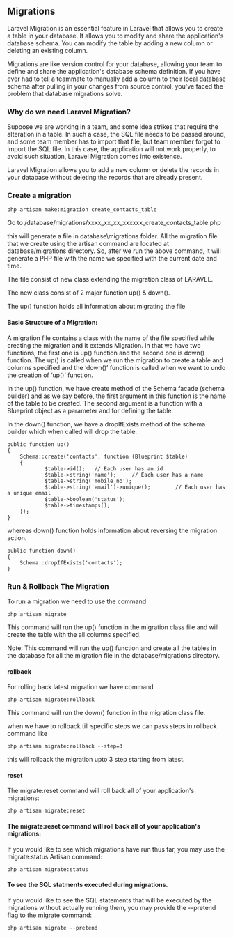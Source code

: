 ## Migrations

Laravel Migration is an essential feature in Laravel that allows you to create a table in your database.
It allows you to modify and share the application's database schema.
You can modify the table by adding a new column or deleting an existing column.

Migrations are like version control for your database, allowing your team to define and share the application's database schema definition. If you have ever had to tell a teammate to manually add a column to their local database schema after pulling in your changes from source control, you've faced the problem that database migrations solve.

### Why do we need Laravel Migration?

Suppose we are working in a team, and some idea strikes that require the alteration in a table.
In such a case, the SQL file needs to be passed around, and some team member has to import that file, but team member forgot to import the SQL file.
In this case, the application will not work properly, to avoid such situation, Laravel Migration comes into existence.

Laravel Migration allows you to add a new column or delete the records in your database without deleting the records that are already present.


### Create a migration
```
php artisan make:migration create_contacts_table
```

Go to /database/migrations/xxxx_xx_xx_xxxxxx_create_contacts_table.php

this will generate a file in database\migrations folder.
All the migration file that we create using the artisan command are located at database/migrations directory. So, after we run the above command, it will generate a PHP file with the name we specified with the current date and time.

The file consist of new class extending the migration class of LARAVEL.

The new class consist of 2 major function up() & down().

The up() function holds all information about migrating the file

#### Basic Structure of a Migration:

A migration file contains a class with the name of the file specified while creating the migration and it extends Migration. In that we have two functions, the first one is up() function and the second one is down() function. The up() is called when we run the migration to create a table and columns specified and the ‘down()’ function is called when we want to undo the creation of ‘up()’ function.

In the up() function, we have create method of the Schema facade (schema builder) and as we say before, the first argument in this function is the name of the table to be created. The second argument is a function with a Blueprint object as a parameter and for defining the table.

In the down() function, we have a dropIfExists method of the schema builder which when called will drop the table.

```
public function up()
{
    Schema::create('contacts', function (Blueprint $table) 
    {
            $table->id();   // Each user has an id
            $table->string('name');     // Each user has a name
            $table->string('mobile_no');
            $table->string('email')->unique();        // Each user has a unique email
            $table->boolean('status');
            $table->timestamps();
    });
}
```

whereas down() function holds information about reversing the migration action.

```
public function down()
{
    Schema::dropIfExists('contacts');
}
```

### Run & Rollback The Migration
To run a migration we need to use the command
```
php artisan migrate
```
This command will run the up() function in the migration class file and will create the table with the all columns specified.

Note: This command will run the up() function and create all the tables in the database for all the migration file in the database/migrations directory.

#### rollback

For rolling back latest migration we have command
```
php artisan migrate:rollback
```
This command will run the down() function in the migration class file.

when we have to rollback till specific steps we can pass steps in rollback command like
```
php artisan migrate:rollback --step=3
```
this will rollback the migration upto 3 step starting from latest.

#### reset
The migrate:reset command will roll back all of your application's migrations:
```
php artisan migrate:reset
```

#### The migrate:reset command will roll back all of your application's migrations:

If you would like to see which migrations have run thus far, you may use the migrate:status Artisan command:
```
php artisan migrate:status
```

#### To see the SQL statments executed during migrations.

If you would like to see the SQL statements that will be executed by the migrations without actually running them, you may provide the --pretend flag to the migrate command:

```
php artisan migrate --pretend
```




